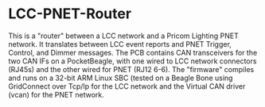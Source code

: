# LCC-PNET-Router

This is a "router" between a LCC network and a Pricom Lighting PNET network.
It translates between LCC event reports and PNET Trigger, Control, and Dimmer 
messages.  The PCB contains CAN transceivers for the two CAN IFs on a 
PocketBeagle, with one wired to LCC network connectors (RJ45s) and the other 
wired for PNET (RJ12 6-6).  The "firmware" compiles and runs on a 32-bit ARM
Linux SBC (tested on a Beagle Bone using GridConnect over Tcp/Ip for the LCC
network and the Virtual CAN driver (vcan) for the PNET network.
